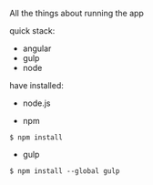 All the things about running the app

quick stack:
- angular
- gulp
- node

have installed:
- node.js

- npm
```
$ npm install
```

- gulp
```
$ npm install --global gulp
```